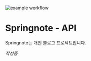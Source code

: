 ![example workflow](https://github.com//hrabit64/springnote/actions/workflows/test.yml/badge.svg)

# Springnote - API

Springnote는 개인 블로그 프로젝트입니다.

*작성중*
